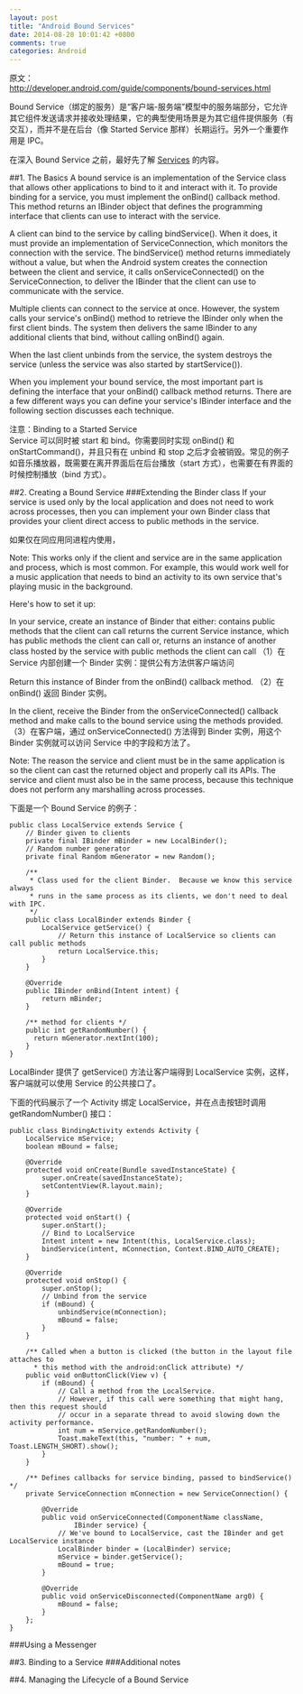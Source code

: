 ```yaml
---
layout: post
title: "Android Bound Services"
date: 2014-08-28 10:01:42 +0800
comments: true
categories: Android
---
```

原文：  
<http://developer.android.com/guide/components/bound-services.html>

Bound Service（绑定的服务）是“客户端-服务端”模型中的服务端部分，它允许其它组件发送请求并接收处理结果，它的典型使用场景是为其它组件提供服务（有交互），而并不是在后台（像 Started Service 那样）长期运行。另外一个重要作用是 IPC。

在深入 Bound Service 之前，最好先了解 [Services](http://blog.xuanxi.me/blog/2014/08/26/android-services/) 的内容。
<!--more-->

##1. The Basics
A bound service is an implementation of the Service class that allows other applications to bind to it and interact with it. To provide binding for a service, you must implement the onBind() callback method. This method returns an IBinder object that defines the programming interface that clients can use to interact with the service.

A client can bind to the service by calling bindService(). When it does, it must provide an implementation of ServiceConnection, which monitors the connection with the service. The bindService() method returns immediately without a value, but when the Android system creates the connection between the client and service, it calls onServiceConnected() on the ServiceConnection, to deliver the IBinder that the client can use to communicate with the service.

Multiple clients can connect to the service at once. However, the system calls your service's onBind() method to retrieve the IBinder only when the first client binds. The system then delivers the same IBinder to any additional clients that bind, without calling onBind() again.

When the last client unbinds from the service, the system destroys the service (unless the service was also started by startService()).

When you implement your bound service, the most important part is defining the interface that your onBind() callback method returns. There are a few different ways you can define your service's IBinder interface and the following section discusses each technique.

注意：Binding to a Started Service  
Service 可以同时被 start 和 bind。你需要同时实现 onBind() 和 onStartCommand()，并且只有在 unbind 和 stop 之后才会被销毁。常见的例子如音乐播放器，既需要在离开界面后在后台播放（start 方式），也需要在有界面的时候控制播放（bind 方式）。


##2. Creating a Bound Service
###Extending the Binder class
If your service is used only by the local application and does not need to work across processes, then you can implement your own Binder class that provides your client direct access to public methods in the service.

如果仅在同应用同进程内使用，

Note: This works only if the client and service are in the same application and process, which is most common. For example, this would work well for a music application that needs to bind an activity to its own service that's playing music in the background.

Here's how to set it up:

In your service, create an instance of Binder that either:
contains public methods that the client can call
returns the current Service instance, which has public methods the client can call
or, returns an instance of another class hosted by the service with public methods the client can call
（1）在 Service 内部创建一个 Binder 实例：提供公有方法供客户端访问

Return this instance of Binder from the onBind() callback method.
（2）在 onBind() 返回 Binder 实例。

In the client, receive the Binder from the onServiceConnected() callback method and make calls to the bound service using the methods provided.
（3）在客户端，通过 onServiceConnected() 方法得到 Binder 实例，用这个 Binder 实例就可以访问 Service 中的字段和方法了。

Note: The reason the service and client must be in the same application is so the client can cast the returned object and properly call its APIs. The service and client must also be in the same process, because this technique does not perform any marshalling across processes.

下面是一个 Bound Service 的例子：
```
public class LocalService extends Service {
    // Binder given to clients
    private final IBinder mBinder = new LocalBinder();
    // Random number generator
    private final Random mGenerator = new Random();

    /**
     * Class used for the client Binder.  Because we know this service always
     * runs in the same process as its clients, we don't need to deal with IPC.
     */
    public class LocalBinder extends Binder {
        LocalService getService() {
            // Return this instance of LocalService so clients can call public methods
            return LocalService.this;
        }
    }

    @Override
    public IBinder onBind(Intent intent) {
        return mBinder;
    }

    /** method for clients */
    public int getRandomNumber() {
      return mGenerator.nextInt(100);
    }
}
```
LocalBinder 提供了 getService() 方法让客户端得到 LocalService 实例，这样，客户端就可以使用 Service 的公共接口了。

下面的代码展示了一个 Activity 绑定 LocalService，并在点击按钮时调用 getRandomNumber() 接口：
```
public class BindingActivity extends Activity {
    LocalService mService;
    boolean mBound = false;

    @Override
    protected void onCreate(Bundle savedInstanceState) {
        super.onCreate(savedInstanceState);
        setContentView(R.layout.main);
    }

    @Override
    protected void onStart() {
        super.onStart();
        // Bind to LocalService
        Intent intent = new Intent(this, LocalService.class);
        bindService(intent, mConnection, Context.BIND_AUTO_CREATE);
    }

    @Override
    protected void onStop() {
        super.onStop();
        // Unbind from the service
        if (mBound) {
            unbindService(mConnection);
            mBound = false;
        }
    }

    /** Called when a button is clicked (the button in the layout file attaches to
      * this method with the android:onClick attribute) */
    public void onButtonClick(View v) {
        if (mBound) {
            // Call a method from the LocalService.
            // However, if this call were something that might hang, then this request should
            // occur in a separate thread to avoid slowing down the activity performance.
            int num = mService.getRandomNumber();
            Toast.makeText(this, "number: " + num, Toast.LENGTH_SHORT).show();
        }
    }

    /** Defines callbacks for service binding, passed to bindService() */
    private ServiceConnection mConnection = new ServiceConnection() {

        @Override
        public void onServiceConnected(ComponentName className,
                IBinder service) {
            // We've bound to LocalService, cast the IBinder and get LocalService instance
            LocalBinder binder = (LocalBinder) service;
            mService = binder.getService();
            mBound = true;
        }

        @Override
        public void onServiceDisconnected(ComponentName arg0) {
            mBound = false;
        }
    };
}
```

###Using a Messenger

##3. Binding to a Service
###Additional notes

##4. Managing the Lifecycle of a Bound Service
